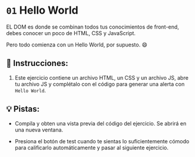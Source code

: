 # `01` Hello World

EL DOM es donde se combinan todos tus conocimientos de front-end, debes conocer un poco de HTML, CSS y JavaScript.

Pero todo comienza con un Hello World, por supuesto. 😄

## 📝 Instrucciones:

1. Este ejercicio contiene un archivo HTML, un CSS y un archivo JS, abre tu archivo JS y complétalo con el código para generar una alerta con `Hello World`.

## 💡 Pistas:

+ Compila y obten una vista previa del código del ejercicio. Se abrirá en una nueva ventana.

+ Presiona el botón de test cuando te sientas lo suficientemente cómodo para calificarlo automáticamente y pasar al siguiente ejercicio.
